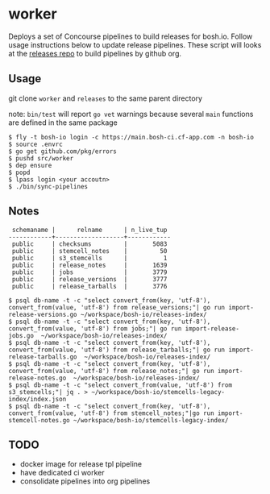 # worker
Deploys a set of Concourse pipelines to build releases for bosh.io. Follow usage instructions below to update release pipelines. These script will looks at the [releases repo](https://github.com/bosh-io/releases) to build pipelines by github org.

## Usage

git clone `worker` and `releases` to the same parent directory

note: `bin/test` will report `go vet` warnings because several `main` functions
are defined in the same package

```
$ fly -t bosh-io login -c https://main.bosh-ci.cf-app.com -n bosh-io
$ source .envrc
$ go get github.com/pkg/errors
$ pushd src/worker
$ dep ensure
$ popd
$ lpass login <your accoutn>
$ ./bin/sync-pipelines
```

## Notes

```
 schemaname |      relname      | n_live_tup
------------+-------------------+------------
 public     | checksums         |       5083
 public     | stemcell_notes    |         50
 public     | s3_stemcells      |          1
 public     | release_notes     |       1639
 public     | jobs              |       3779
 public     | release_versions  |       3777
 public     | release_tarballs  |       3776
```

```
$ psql db-name -t -c "select convert_from(key, 'utf-8'), convert_from(value, 'utf-8') from release_versions;"| go run import-release-versions.go ~/workspace/bosh-io/releases-index/
$ psql db-name -t -c "select convert_from(key, 'utf-8'), convert_from(value, 'utf-8') from jobs;"| go run import-release-jobs.go  ~/workspace/bosh-io/releases-index/
$ psql db-name -t -c "select convert_from(key, 'utf-8'), convert_from(value, 'utf-8') from release_tarballs;"| go run import-release-tarballs.go  ~/workspace/bosh-io/releases-index/
$ psql db-name -t -c "select convert_from(key, 'utf-8'), convert_from(value, 'utf-8') from release_notes;"| go run import-release-notes.go  ~/workspace/bosh-io/releases-index/
$ psql db-name -t -c "select convert_from(value, 'utf-8') from s3_stemcells;"| jq . > ~/workspace/bosh-io/stemcells-legacy-index/index.json
$ psql db-name -t -c "select convert_from(key, 'utf-8'), convert_from(value, 'utf-8') from stemcell_notes;"|go run import-stemcell-notes.go ~/workspace/bosh-io/stemcells-legacy-index/
```

## TODO

- docker image for release tpl pipeline
- have dedicated ci worker
- consolidate pipelines into org pipelines
